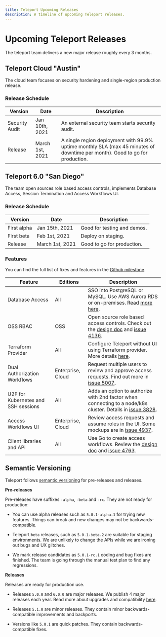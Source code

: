 ```yaml
---
title: Teleport Upcoming Releases
description: A timeline of upcoming Teleport releases.
---
```


# Upcoming Teleport Releases

The teleport team delivers a new major release roughly every 3 months.

## Teleport Cloud "Austin"

The cloud team focuses on security hardening and single-region production
release.

### Release Schedule

| Version              | Date              | Description
|----------------------|-------------------|---------------------------
| Security Audit       | Jan 10th, 2021    | An external security team starts security audit.
| Release              | March 1st, 2021   | A single region deployment with 99.9% uptime monthly SLA (max 45 minutes of downtime per month). Good to go for production.

## Teleport 6.0 "San Diego"

The team open sources role based access controls, implements Database Access, Session Termination
and Access Workflows UI.


### Release Schedule

| Version              | Date              | Description
|----------------------|-------------------|---------------------------
| First alpha          | Jan 15th, 2021    | Good for testing and demos.
| First beta           | Feb 1st, 2021     | Deploy on staging.
| Release              | March 1st, 2021   | Good to go for production.

### Features

You can find the full list of fixes and features in the
[Github milestone](https://github.com/gravitational/teleport/milestone/33).

|Feature                              | Editions          | Description
|-------------------------------------|-------------------|-----------------------------------
| Database Access                     | All               | SSO into PostgreSQL or MySQL. Use AWS Aurora RDS or on-premises. Read [more here](./database-access.md).
| OSS RBAC                            | OSS               | Open source role based access controls. Check out the [design doc](https://github.com/gravitational/teleport/blob/master/rfd/0007-rbac-oss.md) and [issue 4136](https://github.com/gravitational/teleport/issues/4136).
| Terraform Provider                  | All               | Configure Teleport without UI using Terraform provider. More details [here](https://github.com/gravitational/teleport-plugins/projects/3#card-49866475).
| Dual Authorization Workflows        | Enterprise, Cloud | Request multiple users to review and approve access requests. Find out more in [issue 5007](https://github.com/gravitational/teleport/issues/5007).
| U2F for Kubernetes and SSH sessions | All               | Adds an option to authorize with 2nd factor when connecting to a node/k8s cluster. Details in [issue 3828](https://github.com/gravitational/teleport/issues/3878).
| Access Workflows UI                 | Enterprise, Cloud | Review access requests and assume roles in the UI. Some mockups are in [issue 4937](https://github.com/gravitational/teleport/issues/4937).
| Client libraries and API            | All               | Use Go to create access workflows. Review the [design doc](https://github.com/gravitational/teleport/pull/4746) and [issue 4763](https://github.com/gravitational/teleport/issues/4763).

## Semantic Versioning

Teleport follows [semantic versioning](https://semver.org/) for pre-releases and releases.

**Pre-releases**

Pre-releases have suffixes `-alpha`, `-beta` and `-rc`.
They are not ready for production:

* You can use alpha releases such as `5.0.1-alpha.1` for trying new features.
  Things can break and new changes may not be backwards-compatible.

* Teleport `beta` releases, such as `5.0.1-beta.2` are suitable for staging environments.
  We are unlikely to change the APIs while we are ironing out bugs and UX glitches.

* We mark release candidates as `5.0.1-rc.1` coding and bug fixes are finished.
  The team is going through the manual test plan to find any regressions.

**Releases**

Releases are ready for production use.

* Releases `5.0.0` and `6.0.0` are major releases. We publish 4 major releases each year.
Read more about upgrades and compatibility [here](../admin-guide.md#component-compatibility).

* Releases `5.1.0` are minor releases. They contain minor backwards-compatible improvements and backports.

* Versions like `5.0.1` are quick patches. They contain backwards-compatible fixes.
